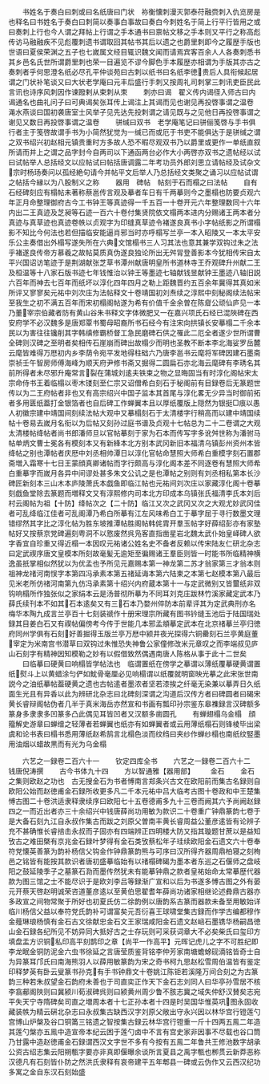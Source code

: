 <!-- { "loadSidebar": true } -->
　　书姓名于奏白曰刺或曰名纸唐曰门状　祢衡懐刺漫灭郭泰苻融赍刺入仇览房是也释名曰书姓名于奏白曰刺简以奏事白事故曰奏白今刺姓名于简上行平行皆用之或曰奏刺上行也今人谓之拜帖上行谓之手本通书曰禀帖文移之手本则又平行之称高彪传访马融融疾不见彪覆刺遗书谓取回其帖书其后以遗之也爵里刺即今之履歴手版也世语曰夏侯荣渊之五子也七嵗属文经目辄识魏文闻而请焉宾客百余人人各奏刺悉书其乡邑名氏世所谓爵里刺也荣一目遍览不谬今脚色手本履歴亦相谓为手版其亦古之奏刺者乎何思澄名纸必尽孔平仲谈苑曰古刺以纸书曰名纸李徳贵后人具衔候起居谓之门状补笔谈又曰大状老学庵曰元丰后盛行手刺又按周礼司刺掌三刺讯吏臣民此言讯也诗序风刺因作谏蹳剌从束刺从朿
　　刺亦曰谒　翟义传内谒径入师古曰内谒通名也曲礼问子曰可典谒矣张耳传上谒注上其谒而见也谢见再投啓事谓之温卷　渑水燕谈曰国初袭唐室士风举子见先达先投刺谓之请见既与之见他日再投啓事谓之谢见又数日再投啓事谓之温卷
　　骈缄曰双书　老学庵笔记曰骈俪笺啓与手书俱行者主于笺啓故谓手书为小简然犹觉为一缄已而或厄于书吏不能俱达于是骈缄之谓之双书绍兴初赵相元镇贵重时方多故人恐不暇尽观双书乃以爵里或更作一单纸直叙所请而并上之谓之品字封今自两司以下通函两台必作大小两啓亦双书之遗帖经以试曰试帖举人总括经文以应帖试曰帖括唐调露二年考功员外郎刘思立请帖经及试杂文宗时杨玚奏问以孤经絶句请今并帖平文后举人乃总括经文类聚之诵习以应帖试谓之帖括今縁以为八股制义之称
　　器用　碑帖　帖刻于石而榻之曰法帖
　　自有石经碑刻应有榻帖未著称蔡邕传言观及摹者车日有千两摹则今之墨榻也防要贞观六年正月命整理御府古今工书钟王等真迹得一千五百一十卷开元六年整理数同十六年内出二王真迹及芝昶等石迹一百六十卷付集贤院依文榻两本进内分赐诸王两本者分真迹与真草迹也真迹卷帙以贞观字为印缝真草迹令褚遂良真书小字帖纸影之所谓榻影不知比今何法也若但描临安能逼肖邪当时亦呼榻写兰亭一本入昭陵又一本太平安乐公主奏借出外榻写遂失所在六典文馆榻书三人习其法也意其兼学双钩过朱之法乎褚遂良传帝方慕羲之故帖莫质真伪遂良独论所出无舛冐登善影本今犹相传宋自太平兴国诏访笔迹于是荆湖献张芝草书潭州献唐明皇所书道林寺王乔观碑升州献二王及桓温等十八家石版书迹七年钱惟治以钟王等墨迹七轴献钱昱献钟王墨迹八轴旧説六百年而神去七百年而纸坏以淳化四年四月之勒上距魏晋约五百余年冀得其真如米所评又寥寥矣元祐中刘次庄为法帖释文十卷靖国初刘焘续之淳熙中刻秘阁续法帖宋至我生之初不满五百年而宋初榻阁帖遂为希有价值千金余曽在陈睂公顽仙庐见一本乃董宰宗伯藏者防有黄山谷朱书释文字体微肥又一在嘉兴项氏石经已混陜碑在西安府学不必汉魏多是唐郑覃书蜀母昭裔所书石经今有注宋向拱镇长安摹榻二千余本民以为害往往镵削其字韩缜修霸桥督工急民磨碑石供之罹此二厄全者遂少世所谓曹全碑则汉碑之至明者矣相传石崖崩而碑出故榻少而明也圣教不断本李北海娑罗岳麓云麾皆难得万厯初内乡李荫令宛平发地得柱础六乃唐李邕书云麾将军碑因建石墨斋崇祯壬午智房师傅海峰为顺天府尹修书斋又掘得二圆扁石亦北海云麾碑有李琇名其前所得者未尽邪升庵常言裂在蒲城刘逺夫铁束之物之显晦固当有时淳化阁帖宋太宗命侍书王着临榻以枣木镂刻至仁宗又诏僧希白刻石于秘阁前有目録卷后无篆题世传以为二王府帖者非也又有高宗绍兴中国子监本其首尾与淳化畧无少异当时御前拓者多用匮纸葢打金银箔者也自后碑工作蝉翼本且以厚纸覆版上隠然为银挺□痕以愚人初徽宗建中靖国间刻续法帖大观中又摹榻刻石于太清楼字行稍高而以建中靖国续帖十卷易去嵗月名衔以为后帖又刻孙过庭书谱及贞观十七帖总为二十二卷谓之大观太清楼帖绛帖者尚书郎潘师旦以官帖摹刻于家为石本而传写字多讹舛世称为潘驸马帖单炳文曹士冕各有模刻本又有新綘本北方别本武冈新旧本福清乌镇彭州资州本皆绛帖之别也潭帖者庆厯中刘丞相帅潭日以淳化官帖命慧照大师希白重模字刻石置郡斋増入霜寒十七日王蒙顔真卿诸帖而字行颇高与淳化阁本差不同逐卷有慧照大师希白重摹字而嵗月各异中间谬处甚多朱文公讥之是也潭帖之别则有刘丞相私第本长沙碑匠新刻本三山木本庐陵萧氏本戯鱼即临江帖也元祐间刘次庄以家藏淳化阁十卷摹刻戯鱼堂除去篆题而増释文又有淳熙修内司本北方印成本乌镇张氏福清李氏本刘后村云阁帖为祖【十防】绛帖次之【二十防】临江又次之武冈又次之大观尤妙武冈佳者可乱绛临江佳者可乱阁潭乃希白所摹有江左风味希白工于摹字屈于寻行数墨文理错缪然其字比之淳化帖为胜东坡推潭帖胜阁帖韩侂胄开羣玉帖字好薛绍彭亦有家塾帖好又按蔡京党碑遍刻粤洞不以憝废然呉凫客直指凿星岩北魏太武仆始皇峄碑人欲字香宜自珍重又得近榻一本因叹元祐诸公姓名史不备者反赖以传宋陆友仁研北杂志曰定武禊序唐文皇模本所刻故毫髪无逾矩至徧赐诸王羣臣则皆一时能书所临精神横逸虽扺掌相似然犹以为优孟也予所见元嘉赐本第一神龙第二苏才翁家第三才翁本则祖神龙禇河南悮字本第四冯承素本第五禇延诲本第六陆柬之本第七赵模本第八最后见米老所仿禇河南第九仿冯承素第十绍兴内府蔵本第十一与定武微别又皆蠒纸非双钩响榻所作独张似之家绢本云是汤普彻所摹为不同耳刘克庄跋林竹溪家藏定武本乃薛氏续刊本不如其石本逺矣又有三石本乃婺州倅防本前辈评其为定武典刑亦名梅华本陶九成言兰亭百十七刻装禠作十册宋理宗所藏有图书钤缝玉池后于陆国瑞处録其目姜白石又有禊帖偏傍考今传于世能几本邪孟頫摹定武本在北京禇摹兰亭归徳府同州学俱有石刻好善掘得玉版兰亭万厯中颍井夜光探得六铜罍刻石兰亭黄庭董宰定为米南宫书潜草曰双钩过朱惟恐失神鲁公家僮修改米元章叹之而李端叔见庐山石刻字有精神因知模勒之妙有以假借致然偶遇南唐人陈格从事于此十二世矣
　　曰临摹曰硬黄曰响榻皆学帖法也　临谓置纸在傍学之摹谓以薄纸覆摹硬黄谓置纸熨斗上以黄蜡涂匀俨如魫骨毫厘必见响榻谓以纸覆就明窗映光摹之此宋张世南説今之油纸摹帖葢硬黄之遗也古帖逺者墨浓者坚若漆挨之纤毫无染兼以摹弄日久纸面生光且有异香以此为辨研北杂志曰北碑刻深谓之沟道后汉传方者曰碑圆者曰碣宋黄长睿辩阁帖伪者几半于真米海岳亦然宣和书画有瓢印孙宗鉴东皋襍録言汉碑额多篆身多隶隶多凹篆多凸此偶见耳皆凹者又汉额多凿圆孔
　　有蝉翅榻乌金榻　顔籀解史游章曰蝉缯之轻薄者若蝉翼也纸亦有如蝉翼者或云用薄纸榻石则锋棱毕出梁虞和论书表曰榻书悉用薄纸赵希鹄言北榻色淡而纹绉曰夹纱作蝉纱榻也南纸纹竪墨用油烟以蜡故黒而有光为乌金榻







　　六艺之一録卷二百六十一
　　钦定四库全书
　　六艺之一録卷二百六十二　　钱唐倪涛撰
　　古今书体九十四
　　方以智通雅【器用部】
　　金石
　　金石之集则欧赵之功也　古无搜金石为书者愽南言郑条兴古文在欧阳前而集古名録则自欧阳公始而赵徳甫金石録所收更多凡二千本元祐中吕大临考古图十卷政和中王楚集愽古图二十卷洪适隶释隶续序曰欧阳七十五卷德甫多九十三卷而阙其六予尚阙赵録四之一而近出者亦三十余绍兴中钱唐薛尚功用敏为款识二十卷重广钟鼎篆韵七卷于是大备石刻九江自永叔作集古而跋之刘原父曽南丰黄长睿周益公董彦逺皆有论辨子充不甚确惟长睿掊击永叔而子固亦有四端辨正四明楼大防又指其璇题甘蔗以是益知攷古之难田槩有京兆金石録叶梦得有金石类攷蔡松年子珪续欧阳金石遗文六十卷奉符党懐英善篆为韵补杨信父钩金作钟鼎篆韵熊与可序曰汉所得齐器周鼎柏寝之刻栒邑之铭皆有能按其款识者唐初盛摹临始有以禇榻碑碣为墨本者东巡之石偃师之盘岐阳之鼓延陵季子之墓篆石泐而墨传然犹未有能摹钟鼎之款者皇祐始命太常摹歴代器款为图三馆之士不能尽识于是欧刘李吕等録渐广宣和以后为书遂多愽古图之外有晏元开蔡天啓赵明诚荣咨道董彦逺以至黄伯思翟耆年薛尚功诸家相继论述彜鼎古器亦多政宣之间物常聚于所好也初夏氏仿二徐韵例以唐韵系古篆而器款未备至用敏始详临川杨信父益以奉符党氏韵补可谓富矣元吾衍喜王球啸堂集古録而作学古编都穆作金薤琳琅杨慎有金石古文徐献忠金石文王家瑞咸阳金石遗文赵崡石墨镌华杨嗣昌徳山金石録各纪所见不妨异同大抵好古之士存玩则可采获词章大不必矣柴氏曰玺印方填盘盂方识铜私印高平刻鹊印之章【尚平一作高平】元晖记虎儿之字不可胜纪即李龙眠金铜防泥金六虫书徐延之言唐莹质鉴背铭李仲芳家南塘蟾蜍砚滴铭皆奇士自为异篆耳邝氏曰南海熊羽人以薛用敏篆韵为宋之奇书柯九思赵松雪周伯温皆有鉴定印释梦英有卧云叟篆书孙克有手书钟鼎文十卷姚江陈钜若溪隆万间合刻之为古篆韵三种若朱叔望金石韵府未善也于司直奕正作天下金石志刘同人曰华亭孙雪居不核李翕郙阁陜则曰冀颍川荀淑碑呉则曰颍黄州周少鲁不胲志冀之域失仲舒汉賛矣志宛平失天宁寺隋碑矣司直之増周本者十七正孙本者十四是时吴国华惟英巩图永固收藏装帙为精云硏北杂志曰永叔集古缺西汉字刘原父敞出守永兴因以林华宫行镫莲勺宫博山炉槃及谷口铜筩三铭遗之智按集古録云林华宫行镫重一斤十四两五鳯二年造其莲勺槃亦五鳯中造宣帝本纪云困于莲勺卤中不言有宫史家非因事不尽载也谷口筒乃甘露中造赵徳甫金石録谓西汉文字世不多有今按有五鳯二年鲁共王修池数字胡承公资古绍志集云阳朔甎字要亦非真即偃曝余谈所言夏县之禹字甎也栁贯云新莽恶称汉德凡有石刻皆仆防之然洪氏隶释有哀帝建平五年郫县一碑或云伪作又云西汉纪功多寓之金自东汉石刻始盛
